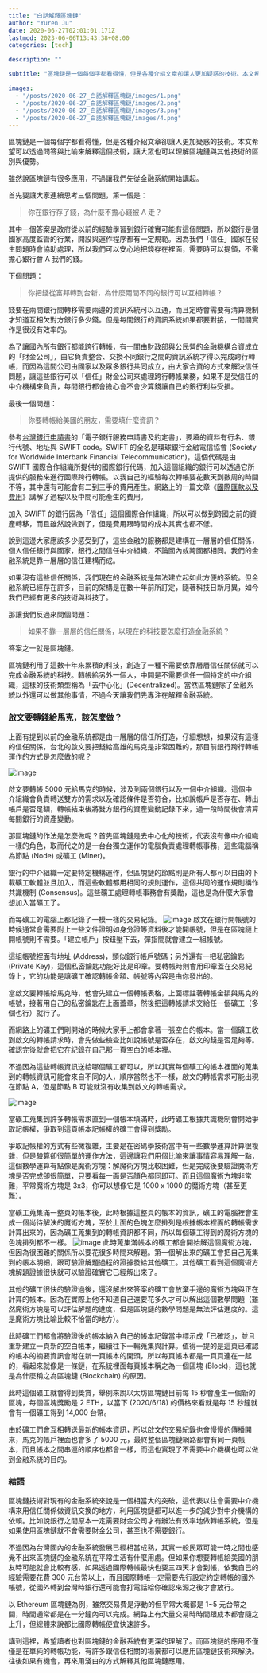 ```yaml
---
title: "白話解釋區塊鏈"
author: "Yuren Ju"
date: 2020-06-27T02:01:01.171Z
lastmod: 2023-06-06T13:43:38+08:00
categories: [tech]

description: ""

subtitle: "區塊鏈是一個每個字都看得懂，但是各種介紹文章卻讓人更加疑惑的技術。本文希望可以透過問答與比喻來解釋這個技術，讓大眾也可以理解區塊鏈與其他技術的區別與優勢。"

images:
  - "/posts/2020-06-27_白話解釋區塊鏈/images/1.png"
  - "/posts/2020-06-27_白話解釋區塊鏈/images/2.png"
  - "/posts/2020-06-27_白話解釋區塊鏈/images/3.png"
  - "/posts/2020-06-27_白話解釋區塊鏈/images/4.png"
---
```


區塊鏈是一個每個字都看得懂，但是各種介紹文章卻讓人更加疑惑的技術。本文希望可以透過問答與比喻來解釋這個技術，讓大眾也可以理解區塊鏈與其他技術的區別與優勢。

雖然說區塊鏈有很多應用，不過讓我們先從金融系統開始講起。

首先要讓大家連續思考三個問題，第一個是：

> 你在銀行存了錢，為什麼不擔心錢被 A 走？

其中一個答案是政府從以前的經驗學習到銀行確實可能有這個問題，所以銀行是個國家高度監管的行業，開設與運作程序都有一定規範。因為我們「信任」國家在發生問題時會協助處理，所以我們可以安心地把錢存在裡面，需要時可以提領，不需擔心銀行會 A 我們的錢。

下個問題：

> 你把錢從富邦轉到台新，為什麼兩間不同的銀行可以互相轉帳？

錢要在兩間銀行間轉移需要兩邊的資訊系統可以互通，而且定時會需要有清算機制才知道互相欠對方銀行多少錢。但是每間銀行的資訊系統如果都要對接，一間間實作是很沒有效率的。

為了讓國內所有銀行都能跨行轉帳，有一間由財政部與公民營的金融機構合資成立的「財金公司」，由它負責整合、交換不同銀行之間的資訊系統才得以完成跨行轉帳，而因為這間公司由國家以及眾多銀行共同成立，由大家合資的方式來解決信任問題，讓這些銀行可以「信任」財金公司來處理跨行轉帳業務，如果不是受信任的中介機構來負責，每間銀行都會擔心會不會少算錢讓自己的銀行利益受損。

最後一個問題：

> 你要轉帳給美國的朋友，需要填什麼資訊？

參考[台灣銀行申請書](https://www2.bot.com.tw/idmexnet/IDMIdpdoc/)的「電子銀行服務申請書及約定書」，要填的資料有行名、銀行代號、地址與 SWIFT code。SWIFT 的全名是環球銀行金融電信協會 (Society for Worldwide Interbank Financial Telecommunication)，這個代碼是由 SWIFT 國際合作組織所提供的國際銀行代碼，加入這個組織的銀行可以透過它所提供的服務來進行國際跨行轉帳。以我自己的經驗每次轉帳要花數天到數周的時間不等，其中還有可能會有二到三手的費用產生。網路上的一篇文章《[國際匯款以及費用](https://wannabuyhouse.pixnet.net/blog/post/308291879-%E5%8C%AF%E6%AC%BE%E5%88%B0%E5%9C%8B%E5%A4%96%E5%A5%BD%E8%A4%87%E9%9B%9C%EF%BC%9F%EF%BC%93%E5%BC%B5%E5%9C%96%E8%AE%93%E4%BD%A0%E7%9C%8B%E6%87%82%E5%9C%8B%E9%9A%9B%E5%8C%AF%E6%AC%BE)》講解了過程以及中間可能產生的費用。

加入 SWIFT 的銀行因為「信任」這個國際合作組織，所以可以做到跨國之前的資產轉移，而且雖然說做到了，但是費用跟時間的成本其實也都不低。

說到這邊大家應該多少感受到了，這些金融的服務都是建構在一層層的信任關係，個人信任銀行與國家，銀行之間信任中介組織，不論國內或跨國都相同。我們的金融系統是靠一層層的信任建構而成。

如果沒有這些信任關係，我們現在的金融系統是無法建立起如此方便的系統。但金融系統已經存在許多，目前的架構是在數十年前所訂定，隨著科技日新月異，如今我們已經有更多的技術與科技了。

那讓我們反過來問個問題：

> 如果不靠一層層的信任關係，以現在的科技要怎麼打造金融系統？

答案之一就是區塊鏈。

區塊鏈利用了這數十年來累積的科技，創造了一種不需要依靠層層信任關係就可以完成金融系統的科技。轉帳給另外一個人，中間是不需要信任一個特定的中介組織，這樣的技術類型稱為「去中心化」(Decentralized)。當然區塊鏈除了金融系統以外還可以做其他事情，不過今天讓我們先專注在解釋金融系統。

### 啟文要轉錢給馬克，該怎麼做？

上面有提到以前的金融系統都是由一層層的信任所打造，仔細想想，如果沒有這樣的信任關係，台北的啟文要把錢給高雄的馬克是非常困難的，那目前銀行跨行轉帳運作的方式是怎麼做的呢？

![image](/posts/2020-06-27_白話解釋區塊鏈/images/1.png#layoutTextWidth)

啟文要轉帳 5000 元給馬克的時候，涉及到兩個銀行以及一個中介組織。這個中介組織會負責轉送雙方的需求以及確認條件是否符合，比如說帳戶是否存在、轉出帳戶是否足額，轉帳結束後將雙方銀行的資產變動記錄下來，過一段時間後會清算每間銀行的資產變動。

那區塊鏈的作法是怎麼做呢？首先區塊鏈是去中心化的技術，代表沒有像中介組織一樣的角色，取而代之的是一台台獨立運作的電腦負責處理轉帳事務，這些電腦稱為節點 (Node) 或礦工 (Miner)。

銀行的中介組織一定要特定機構運作，但區塊鏈的節點則是所有人都可以自由的下載礦工軟體並且加入，而這些軟體都用相同的規則運作，這個共同的運作規則稱作共識機制 (Consensus)。這些礦工處理轉帳事務會有獎勵，這也是為什麼大家會想加入當礦工了。

而每礦工的電腦上都記錄了一模一樣的交易紀錄。
![image](/posts/2020-06-27_白話解釋區塊鏈/images/2.png#layoutTextWidth)
啟文在銀行開帳號的時候通常會需要附上一些文件證明如身分證等資料後才能開帳號，但是在區塊鏈上開帳號則不需要。「建立帳戶」按鈕壓下去，彈指間就會建立一組帳號。

這組帳號裡面有地址 (Address)，類似銀行帳戶號碼；另外還有一把私密鑰匙 (Private Key)，這個私密鑰匙功能好比是印章。要轉帳時則會用印章蓋在交易紀錄上，它的功能是讓礦工確認轉帳金額、帳號等內容是由你發出的。

當啟文要轉帳給馬克時，他會先建立一個轉帳表格，上面標註著轉帳金額與馬克的帳號，接著用自己的私密鑰匙在上面蓋章，然後把這轉帳請求交給任一個礦工（多個也行）就行了。

而網路上的礦工們剛開始的時候大家手上都會拿著一張空白的帳本。當一個礦工收到啟文的轉帳請求時，會先做些檢查比如說帳號是否存在，啟文的錢是否足夠等。確認完後就會把它在紀錄在自己那一頁空白的帳本裡。

不過因為這些轉帳資訊送給哪個礦工都可以，所以其實每個礦工的帳本裡面的蒐集到的轉帳資訊可能會來自不同的人，順序當然也不一樣，啟文的轉帳需求可能出現在節點 A，但是節點 B 可能就沒有收集到啟文的轉帳需求。

![image](/posts/2020-06-27_白話解釋區塊鏈/images/3.png#layoutTextWidth)

當礦工蒐集到許多轉帳需求直到一個帳本填滿時，此時礦工根據共識機制會開始爭取記帳權，爭取到這頁帳本記帳權的礦工會得到獎勵。

爭取記帳權的方式有些微複雜，主要是在密碼學技術當中有一些數學運算計算很複雜，但是驗算卻很簡單的運作方法，這邊讓我們用個比喻來讓事情容易理解一點，這個數學運算有點像是魔術方塊：解魔術方塊比較困難，但是完成後要驗證魔術方塊是否完成卻很簡單，只要看每一面是否顏色都同即可。而且這個魔術方塊非常難，平常魔術方塊是 3x3，你可以想像它是 1000 x 1000 的魔術方塊（甚至更難）。

當礦工蒐集滿一整頁的帳本後，此時根據這整頁的帳本的資訊，礦工的電腦裡會生成一個尚待解決的魔術方塊，至於上面的色塊怎麼排列是根據帳本裡面的轉帳需求計算出來的，因為礦工蒐集到的轉帳資訊都不同，所以每個礦工得到的魔術方塊的色塊排列都不一樣。
![image](/posts/2020-06-27_白話解釋區塊鏈/images/4.png#layoutTextWidth)
此時蒐集滿帳本的礦工都會開始解這個魔術方塊，但因為很困難的關係所以要花很多時間來解題。第一個解出來的礦工會把自己蒐集到的帳本明細，跟可驗證解題過程的證據發給其他礦工。其他礦工看到這個魔術方塊解題證據很快就可以驗證確實它已經解出來了。

其他的礦工很快的驗證過後，還沒解出來答案的礦工會放棄手邊的魔術方塊與正在計算的帳本。因為在實際上他不知道自己還要花多久才可以解出這個數學問題（雖然魔術方塊是可以評估解題的進度，但是區塊鏈的數學問題是無法評估進度的。這是魔術方塊比喻比較不恰當的地方）。

此時礦工們都會將驗證後的帳本納入自己的帳本記錄當中標示成「已確認」，並且重新建立一頁新的空白帳本，繼續往下一輪蒐集與計算。值得一提的是這頁已確認的帳本的摘要資訊會附在新一頁帳本的開頭，所以每頁帳本都是一頁頁連在一起的，看起來就像是一條鏈，在系統裡面每頁帳本稱之為一個區塊 (Block)，這也就是為什麼稱之為區塊鏈 (Blockchain) 的原因。

此時這個礦工就會得到獎賞，舉例來說以太坊區塊鏈目前每 15 秒會產生一個新的區塊，每個區塊獎勵是 2 ETH，以當下 (2020/6/18) 的價格來看就是每 15 秒鐘就會有一個礦工得到 14,000 台幣。

由於礦工們會互相轉送最新的帳本資訊，所以啟文的交易紀錄也會慢慢的傳播開來，馬克的帳戶裡面也會多了 5000 元，最終整個區塊鏈網路都會有同一頁帳本，而且帳本之間串連的順序也都會一樣，而這也實現了不需要中介機構也可以做到金融系統的目的。

### 結語

區塊鏈技術對現有的金融系統來說是一個相當大的突破，這代表以往會需要中介機構來用信任關係做資訊交換的地方，利用區塊鏈都可以進一步的減少對中介機構的依賴。比如說銀行之間原本一定需要財金公司才有辦法有效率地做轉帳系統，但是如果使用區塊鏈就不會需要財金公司，甚至也不需要銀行。

不過因為台灣國內的金融系統發展已經相當成熟，其實一般民眾可能一時之間也感覺不出來區塊鏈的金融系統在平常生活有什麼用處。但如果你想要轉帳給美國的朋友時可能就會比較有感，如果透過國際轉帳最快也要三四天才會到帳，依我自己的經驗需要花費 300 元台幣以上，而且國際轉帳一定需要先行設定約定轉帳的國外帳號，從國外轉到台灣時銀行還可能會打電話給你確認來源之後才會放行。

以 Ethereum 區塊鏈為例，雖然交易費是浮動的但平常大概都是 1~5 元台幣之間，時間通常都是在一分鐘內可以完成。網路上有大量交易時時間跟成本都會隨之上升，但總體來說都比國際轉帳便宜快速許多。

講到這裡，希望讀者也對區塊鏈的金融系統有更深的理解了。而區塊鏈的應用不僅僅是在單純的轉帳功能，有許多跟信任相關的場景都可以應用區塊鏈技術來解決。往後如果有機會，再來用淺白的方式解釋其他區塊鏈應用。
